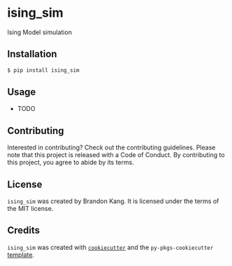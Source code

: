 # ising_sim

Ising Model simulation

## Installation

```bash
$ pip install ising_sim
```

## Usage

- TODO

## Contributing

Interested in contributing? Check out the contributing guidelines. Please note that this project is released with a Code of Conduct. By contributing to this project, you agree to abide by its terms.

## License

`ising_sim` was created by Brandon Kang. It is licensed under the terms of the MIT license.

## Credits

`ising_sim` was created with [`cookiecutter`](https://cookiecutter.readthedocs.io/en/latest/) and the `py-pkgs-cookiecutter` [template](https://github.com/py-pkgs/py-pkgs-cookiecutter).
